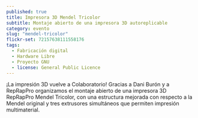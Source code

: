 ```yaml
---
published: true
title: Impresora 3D Mendel Tricolor
subtitle: Montaje abierto de una impresora 3D autoreplicable
category: evento
slug: "mendel-tricolor"
flickr-set: 72157638111558176
tags: 
  - Fabricación digital
  - Hardware Libre
  - Proyecto GNU
  - license: General Public Licence
---
```


¡La impresión 3D vuelve a Colaboratorio! Gracias a Dani Burón y a RepRapPro organizamos el montaje abierto de una impresora 3D RepRapPro Mendel Tricolor, con una estructura mejorada con respecto a la Mendel original y tres extrusores simultáneos que permiten impresión multimaterial.
